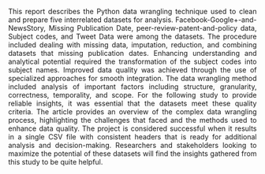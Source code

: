 <p align="justify"> This report describes the Python data wrangling technique used to clean and prepare five 
interrelated datasets for analysis. Facebook-Google+-and-NewsStory, Missing Publication Date, 
peer-review-patent-and-policy data, Subject codes, and Tweet Data were among the datasets. 
The procedure included dealing with missing data, imputation, reduction, and combining 
datasets that missing publication dates. Enhancing understanding and analytical potential 
required the transformation of the subject codes into subject names. Improved data quality was 
achieved through the use of specialized approaches for smooth integration. The data wrangling 
method included analysis of important factors including structure, granularity, correctness, 
temporality, and scope. For the following study to provide reliable insights, it was essential that 
the datasets meet these quality criteria. 
The article provides an overview of the complex data wrangling process, highlighting the 
challenges that faced and the methods used to enhance data quality. The project is considered 
successful when it results in a single CSV file with consistent headers that is ready for additional 
analysis and decision-making. Researchers and stakeholders looking to maximize the potential 
of these datasets will find the insights gathered from this study to be quite helpful.</p>
